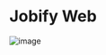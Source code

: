 # Jobify Web
 
![image](https://github.com/user-attachments/assets/595e5c08-90db-4cf1-bd18-9abb12948109)


 
